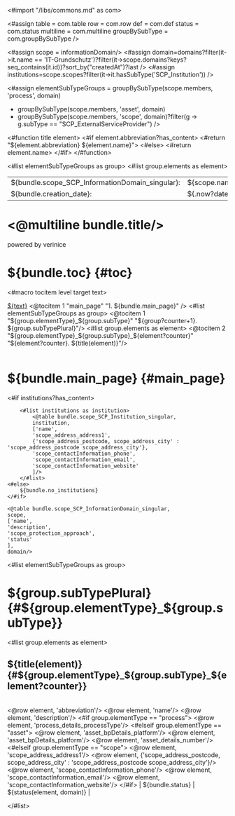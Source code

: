 <#import "/libs/commons.md" as com>

<#assign table = com.table
        row = com.row
         def = com.def
         status = com.status
         multiline = com.multiline
         groupBySubType = com.groupBySubType />


<style>
<#include "styles/default.css">
h1, h2, h3, h4 {
  page-break-after: avoid;
}

td {
    vertical-align: top;
}

.main_page {
  page-break-after: always;
}

.main_page table th:first-child, .main_page table td:first-child {
  width: 8cm;
}

table.used_modules th:first-child, table.used_modules td:first-child {
  width: 2cm;
}

table.used_modules th:last-child, table.used_modules td:last-child {
  width: 5cm;
}

.fullwidth {
  width: 100%;
}

.nobreak {
  page-break-inside: avoid;
}
</style>

<#assign scope = informationDomain/>
<#assign domain=domains?filter(it->it.name == 'IT-Grundschutz')?filter(it->scope.domains?keys?seq_contains(it.id))?sort_by("createdAt")?last />
<#assign institutions=scope.scopes?filter(it->it.hasSubType('SCP_Institution')) />

<#assign elementSubTypeGroups = groupBySubType(scope.members, 'process', domain)
 + groupBySubType(scope.members, 'asset', domain)
 + groupBySubType(scope.members, 'scope', domain)?filter(g -> g.subType == "SCP_ExternalServiceProvider") />

<#function title element>
<#if element.abbreviation?has_content>
  <#return "${element.abbreviation} ${element.name}">
  <#else>
  <#return element.name>
</#if>
</#function>

<bookmarks>
  <bookmark name="${bundle.toc}" href="#toc"/>
  <bookmark name="${bundle.main_page}" href="#main_page"/>
  <#list elementSubTypeGroups as group>
    <bookmark name="${group.subTypePlural}" href="#${group.elementType}_${group.subType}"/>
    <#list group.elements as element>
      <bookmark name="${title(element)}" href="#${group.elementType}_${group.subType}_${element?counter}"/>
    </#list>
  </#list>
</bookmarks>


<div class="footer-left">
  <table>
    <tr>
      <td>${bundle.scope_SCP_InformationDomain_singular}: </td>
      <td>${scope.name}</td>
    </tr>
    <tr>
      <td>${bundle.creation_date}: </td>
      <td>${.now?date}</td>
    </tr>
  </table>
</div>

<div class="cover">
<h1><@multiline bundle.title/></h1>
<p>powered by verinice</p>
</div>


# ${bundle.toc} {#toc}
<#macro tocitem level target text>
  <tr class="level${level}">
    <td>
      <a title="${bundle('jumpto', text)}" href="#${target}">${text}</a>
    </td>
    <td>
      <span href="#${target}"/>
    </td>
  </tr>
</#macro>

<table class="toc">
<tbody>
  <@tocitem 1 "main_page" "1. ${bundle.main_page}" />
  <#list elementSubTypeGroups as group>
    <@tocitem 1 "${group.elementType}_${group.subType}" "${group?counter+1}. ${group.subTypePlural}"/>
    <#list group.elements as element>
      <@tocitem 2 "${group.elementType}_${group.subType}_${element?counter}" "${element?counter}. ${title(element)}"/>
    </#list>
  </#list>
</tbody>
</table>

# ${bundle.main_page} {#main_page}

<div class="main_page">
    <#if institutions?has_content>

        <#list institutions as institution>
            <@table bundle.scope_SCP_Institution_singular,
            institution,
            ['name',
            'scope_address_address1',
            {'scope_address_postcode, scope_address_city' : 'scope_address_postcode scope_address_city'},
            'scope_contactInformation_phone',
            'scope_contactInformation_email',
            'scope_contactInformation_website'
            ]/>
        </#list>
    <#else>
        ${bundle.no_institutions}
    </#if>

    <@table bundle.scope_SCP_InformationDomain_singular,
    scope,
    ['name',
    'description',
    'scope_protection_approach',
    'status'
    ],
    domain/>

</div>

<#list elementSubTypeGroups as group>

# ${group.subTypePlural} {#${group.elementType}_${group.subType}}

<#list group.elements as element>

## ${title(element)} {#${group.elementType}_${group.subType}_${element?counter}}

|||
|:------------|:-----|
<@row element, 'abbreviation'/>
<@row element, 'name'/>
<@row element, 'description'/>
<#if group.elementType == "process">
    <@row element, 'process_details_processType'/>
<#elseif group.elementType == "asset">
    <@row element, 'asset_bpDetails_platform'/>
    <@row element, 'asset_bpDetails_platform'/>
    <@row element, 'asset_details_number'/>
<#elseif group.elementType == "scope">
    <@row element, 'scope_address_address1'/>
    <@row element, {'scope_address_postcode, scope_address_city' : 'scope_address_postcode scope_address_city'}/>
    <@row element, 'scope_contactInformation_phone'/>
    <@row element, 'scope_contactInformation_email'/>
    <@row element, 'scope_contactInformation_website'/>
</#if>
| ${bundle.status} | ${status(element, domain)} |

</#list>
<div class="pagebreak"></div>
</#list>
